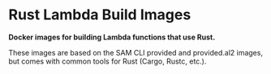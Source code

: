 Rust Lambda Build Images
========================

__Docker images for building Lambda functions that use Rust.__

These images are based on the SAM CLI provided and provided.al2 images, but comes with common tools for Rust (Cargo, Rustc, etc.).
